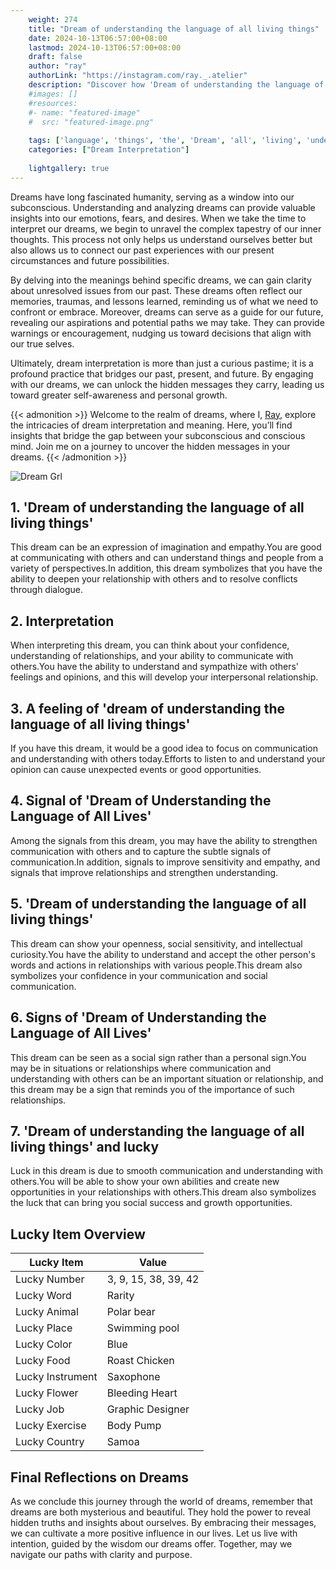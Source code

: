 ```yaml
---
    weight: 274
    title: "Dream of understanding the language of all living things"  # Assuming 'title' column exists
    date: 2024-10-13T06:57:00+08:00
    lastmod: 2024-10-13T06:57:00+08:00
    draft: false
    author: "ray"
    authorLink: "https://instagram.com/ray._.atelier"
    description: "Discover how 'Dream of understanding the language of all living things' can interpret your future and uncover its significant meanings in your life."
    #images: []
    #resources:
    #- name: "featured-image"
    #  src: "featured-image.png"
    
    tags: ['language', 'things', 'the', 'Dream', 'all', 'living', 'understanding', 'of']
    categories: ["Dream Interpretation"]
    
    lightgallery: true
---
```

    
Dreams have long fascinated humanity, serving as a window into our subconscious. Understanding and analyzing dreams can provide valuable insights into our emotions, fears, and desires. When we take the time to interpret our dreams, we begin to unravel the complex tapestry of our inner thoughts. This process not only helps us understand ourselves better but also allows us to connect our past experiences with our present circumstances and future possibilities.

By delving into the meanings behind specific dreams, we can gain clarity about unresolved issues from our past. These dreams often reflect our memories, traumas, and lessons learned, reminding us of what we need to confront or embrace. Moreover, dreams can serve as a guide for our future, revealing our aspirations and potential paths we may take. They can provide warnings or encouragement, nudging us toward decisions that align with our true selves.

Ultimately, dream interpretation is more than just a curious pastime; it is a profound practice that bridges our past, present, and future. By engaging with our dreams, we can unlock the hidden messages they carry, leading us toward greater self-awareness and personal growth.

{{< admonition >}}
Welcome to the realm of dreams, where I, [Ray](https://instagram.com/ray._.atelier), explore the intricacies of dream interpretation and meaning. Here, you’ll find insights that bridge the gap between your subconscious and conscious mind. Join me on a journey to uncover the hidden messages in your dreams.
{{< /admonition >}}

![Dream Grl](https://cdn.pixabay.com/photo/2017/11/02/03/35/gothic-2910057_1280.jpg "Dream Grl")

## 1. 'Dream of understanding the language of all living things'
This dream can be an expression of imagination and empathy.You are good at communicating with others and can understand things and people from a variety of perspectives.In addition, this dream symbolizes that you have the ability to deepen your relationship with others and to resolve conflicts through dialogue.

## 2. Interpretation
When interpreting this dream, you can think about your confidence, understanding of relationships, and your ability to communicate with others.You have the ability to understand and sympathize with others' feelings and opinions, and this will develop your interpersonal relationship.

## 3. A feeling of 'dream of understanding the language of all living things'
If you have this dream, it would be a good idea to focus on communication and understanding with others today.Efforts to listen to and understand your opinion can cause unexpected events or good opportunities.

## 4. Signal of 'Dream of Understanding the Language of All Lives'
Among the signals from this dream, you may have the ability to strengthen communication with others and to capture the subtle signals of communication.In addition, signals to improve sensitivity and empathy, and signals that improve relationships and strengthen understanding.

## 5. 'Dream of understanding the language of all living things'
This dream can show your openness, social sensitivity, and intellectual curiosity.You have the ability to understand and accept the other person's words and actions in relationships with various people.This dream also symbolizes your confidence in your communication and social communication.

## 6. Signs of 'Dream of Understanding the Language of All Lives'
This dream can be seen as a social sign rather than a personal sign.You may be in situations or relationships where communication and understanding with others can be an important situation or relationship, and this dream may be a sign that reminds you of the importance of such relationships.

## 7. 'Dream of understanding the language of all living things' and lucky
Luck in this dream is due to smooth communication and understanding with others.You will be able to show your own abilities and create new opportunities in your relationships with others.This dream also symbolizes the luck that can bring you social success and growth opportunities.

## Lucky Item Overview
| Lucky Item          | Value              |
|---------------|--------------------|
| Lucky Number        | 3, 9, 15, 38, 39, 42  |
| Lucky Word          | Rarity |
| Lucky Animal        | Polar bear |
| Lucky Place         | Swimming pool     |
| Lucky Color         | Blue     |
| Lucky Food          | Roast Chicken      |
| Lucky Instrument    | Saxophone |
| Lucky Flower        | Bleeding Heart    |
| Lucky Job           | Graphic Designer       |
| Lucky Exercise      | Body Pump  |
| Lucky Country       | Samoa    |


##  Final Reflections on Dreams

As we conclude this journey through the world of dreams, remember that dreams are both mysterious and beautiful. They hold the power to reveal hidden truths and insights about ourselves. By embracing their messages, we can cultivate a more positive influence in our lives. Let us live with intention, guided by the wisdom our dreams offer. Together, may we navigate our paths with clarity and purpose.
